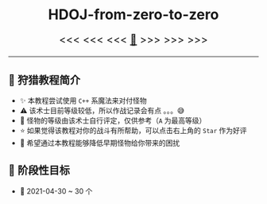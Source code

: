<div align="center">

# HDOJ-from-zero-to-zero

</div>

<div style="text-align: center; font-size: 1.5em">

<<< <<< <<<  [:milky_way:](http://acm.hdu.edu.cn/)  >>> >>> >>>

</div>

---

## :scroll: 狩猎教程简介

- :sparkles: 本教程尝试使用 `C++` 系魔法来对付怪物
- :warning: 该术士目前等级较低，所以作战记录会有点 。。。:sweat_smile:
- :dragon: 怪物的等级由该术士自行评定，仅供参考（`A` 为最高等级）
- :star: 如果觉得该教程对你的战斗有所帮助，可以点击右上角的 `Star` 作为好评
- :wrench: 希望通过本教程能够降低早期怪物给你带来的困扰

## :date: 阶段性目标

- :dart: 2021-04-30 ~ 30 个
